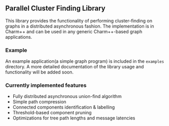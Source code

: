 ## Parallel Cluster Finding Library

This library provides the functionality of performing cluster-finding
on graphs in a distributed asynchronous fashion. The implementation is in
Charm++ and can be used in any generic Charm++-based graph applications.

### Example

An example application(a simple graph program) is included in the `examples`
directory. A more detailed documentation of the library usage and functionality
will be added soon.

### Currently implemented features

* Fully distributed asynchronous union-find algorithm
* Simple path compression
* Connected components identification & labelling
* Threshold-based component pruning
* Optimizations for tree path lengths and message latencies

